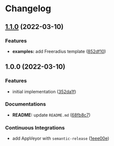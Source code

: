 # Changelog

## [1.1.0](https://github.com/extra2000/openssl-templates/compare/v1.0.0...v1.1.0) (2022-03-10)


### Features

* **examples:** add Freeradius template ([852df10](https://github.com/extra2000/openssl-templates/commit/852df1056c0ad285cd7b2a847e95514f646437e0))

## 1.0.0 (2022-03-10)


### Features

* initial implementation ([352da1f](https://github.com/extra2000/openssl-templates/commit/352da1fd3e01b66cb5070fdcfa4d6873279b653f))


### Documentations

* **README:** update `README.md` ([68fb8c7](https://github.com/extra2000/openssl-templates/commit/68fb8c7127b0e0d1ef1f847d8885df01707b8e73))


### Continuous Integrations

* add AppVeyor with `semantic-release` ([1eee00e](https://github.com/extra2000/openssl-templates/commit/1eee00e57eaa9cee8bec9792941da6628dae2276))
